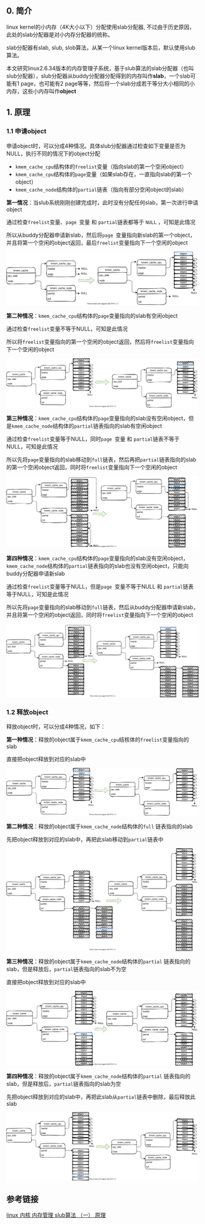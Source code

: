 ## 0. 简介

linux kernel的小内存（4K大小以下）分配使用slab分配器, 不过由于历史原因，此处的slab分配器是对小内存分配器的统称。

slab分配器有slab, slub, slob算法，从某一个linux kernel版本后，默认使用slub算法。

本文研究linux2.6.34版本的内存管理子系统，基于slub算法的slab分配器（也叫 slub分配器），slub分配器从buddy分配器分配得到的内存叫作**slab**，一个slab可能有1 page，也可能有2 page等等，然后将一个slab分成若干等分大小相同的小内存，这些小内存叫作**object**

## 1. 原理

### 1.1 申请object

申请object时，可以分成4种情况。具体slub分配器通过检查如下变量是否为NULL，执行不同的情况下的object分配

* `kmem_cache_cpu`结构体的`freelist`变量（指向slab的第一个空闲object）
* `kmem_cache_cpu`结构体的`page`变量（如果slab存在，一直指向slab的第一个object）
* `kmem_cache_node`结构体的`partial`链表（指向有部分空闲object的slab）

**第一情况**：当slub系统刚刚创建完成时，此时没有分配任何slab，第一次进行申请object

通过检查`freelist`变量、`page `变量 和 `partial`链表都等于 `NULL` ，可知是此情况

所以从buddy分配器申请新slab，然后将`page `变量指向新slab的第一个object，并且将第一个空闲的object返回，最后`freelist`变量指向下一个空闲的object

![alloc_first](pic/alloc_first.svg)

**第二种情况**：`kmem_cache_cpu`结构体的`page`变量指向的slab有空闲object

通过检查`freelist`变量不等于NULL，可知是此情况

所以将`freelist`变量指向的第一个空闲的object返回，然后将`freelist`变量指向下一个空闲的object

![alloc_cpu](pic/alloc_cpu.svg)

**第三种情况**：`kmem_cache_cpu`结构体的`page`变量指向的slab没有空闲object，但是`kmem_cache_node`结构体的`partial`链表指向的slab有空闲object

通过检查`freelist`变量等于NULL，同时`page `变量 和 `partial`链表不等于NULL，可知是此情况

所以先将`page`变量指向的slab移动到`full`链表，然后再把`partial`链表指向的slab的第一个空闲object返回，同时将`freelist`变量指向下一个空闲的object

![alloc_node_partial](pic/alloc_node_partial.svg)

**第四种情况**：`kmem_cache_cpu`结构体的`page`变量指向的slab没有空闲object，`kmem_cache_node`结构体的`partial`链表指向的slab也没有空闲object，只能向buddy分配器申请新slab

通过检查`freelist`变量等于NULL，但是`page `变量不等于NULL 和 `partial`链表等于NULL，可知是此情况

所以先将`page`变量指向的slab移动到`full`链表，然后从buddy分配器申请新slab，并且将第一个空闲的object返回，同时将`freelist`变量指向下一个空闲的object

![alloc_cpu_new](pic/alloc_cpu_new.svg)

### 1.2 释放object

释放object时，可以分成4种情况，如下：

**第一种情况**：释放的object属于`kmem_cache_cpu`结核体的`freelist`变量指向的slab

直接把object释放到对应的slab中

![free_cpu](pic/free_cpu.svg)

**第二种情况**：释放的object属于`kmem_cache_node`结构体的`full` 链表指向的slab

先把object释放到对应的slab中，再把此slab移动到`partial`链表中

![free_node_full](pic/free_node_full.svg)

**第三种情况**：释放的object属于`kmem_cache_node`结构体的`partial` 链表指向的slab，但是释放后，`partial`链表指向的slab不为空

直接把object释放到对应的slab中

![free_node_partial_no_idle](pic/free_node_partial_no_idle.svg)

**第四种情况**：释放的object属于`kmem_cache_node`结构体的`partial` 链表指向的slab，但是释放后，`partial`链表指向的slab为空

先把object释放到对应的slab中，再把此slab从`partial`链表中删除，最后释放此slab

![free_node_partial_idle](pic/free_node_partial_idle.svg)

## 参考链接

[linux 内核 内存管理 slub算法 （一） 原理](https://blog.csdn.net/lukuen/article/details/6935068)